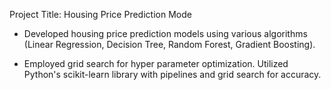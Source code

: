 Project Title: Housing Price Prediction Mode

- Developed housing price prediction models using various algorithms (Linear Regression, Decision Tree, Random Forest,
Gradient Boosting).

- Employed grid search for hyper parameter optimization. Utilized Python's scikit-learn library with pipelines and grid
search for accuracy.